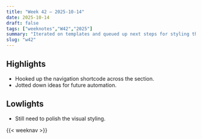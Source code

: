 ```yaml
---
title: "Week 42 — 2025-10-14"
date: 2025-10-14
draft: false
tags: ["weeknotes","W42","2025"]
summary: "Iterated on templates and queued up next steps for styling the archive."
slug: "w42"
---
```


## Highlights
- Hooked up the navigation shortcode across the section.
- Jotted down ideas for future automation.

## Lowlights
- Still need to polish the visual styling.

{{< weeknav >}}
